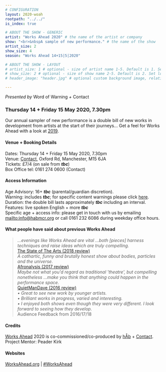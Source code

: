 ```yaml
---
# CONFIGURATION
layout: 2020-woah
rootpath: "../../"
is_index: true

# ABOUT THE SHOW - GENERIC
artist: "Works Ahead 2020" # the name of the artist or company
show: "<br>&nbspA sample of new performance." # the name of the show
artist_size: 2
show_size: 4
season: "Works Ahead 14+15|5|2020"

# ABOUT THE SHOW - LAYOUT
# artist_size: 1 # optional - size of artist name 1-5. Default is 1. Set longer names to lower values
# show_size: 2 # optional - size of show name 2-5. Default is 2. Set longer names to lower values
# header_image: "header.jpg" # optional custom background image, relative to current page

---
```

*Presented by* Word of Warning *+* Contact         
         
### Thursday 14 + Friday 15 May 2020, 7.30pm        
Our annual sampler of new performance is a double bill of new works in development from artists at the start of their journeys… Get a feel for Works Ahead with a look at [2019](/archive/2019-worksahead).            
                
#### Venue + Booking Details        
Dates: Thursday 14 + Friday 15 May 2020, 7.30pm         
Venue: <a href="http://contactmcr.com/your-visit/getting-to-contact" target="_blank">Contact</a>, Oxford Rd, Manchester, M15 6JA         
Tickets: £7/4 (on sale from ***tbc***)            
Box Office tel: 0161 274 0600 (Contact)              
        
#### Access Information        
Age Advisory: 16+ ***tbc*** (parental/guardian discretion).<br>Warning: includes ***tbc***; for specific content warnings please click [here](/warnings).<br>Duration: the double bill lasts approximately ***tbc*** including an interval.<br>Features: live spoken English + more ***tbc***<br>Specific age + access info: please get in touch with us by emailing <mailto:info@habmcr.org> or call 0161 232 6086 during weekday office hours.                  
          
#### What people have said about previous Works Ahead        
>*…evenings like Works Ahead are vital …both [pieces] harness techniques and raise ideas which are truly compelling.*<br><a href="http://www.thestateofthearts.co.uk/features/works-ahead-expect-something-weird-personal-entirely-half-done" target="_blank">The State of The Arts (2018 review)</a>           
>*A cathartic, funny and brutally honest show about bodies, particles and the universe.*<br><a href="http://afronalysis.com/2017/05/14/review-superposition-stun" target="_blank">Afronalysis (2017 review)</a>           
>*Maybe not what you'd regard as traditional 'theatre', but compelling nonetheless …make you think that anything could happen in the performance space.*<br><a href="http://quietmandave.co.uk/2016/06/works-ahead" target="_blank">QuietManDave (2016 review)</a>           
>*• Great to see new work by younger artists.<br>• Brilliant works in progress, varied and interesting.<br>• I enjoyed both shows even though they were very different. I look forward to seeing how they develop.*<br>Audience Feedback from 2016/17/18         
          
#### Credits         
[Works Ahead](/hab/worksahead) 2020 is co-commissioned/co-produced by [hÅb](/hab) + <a href="http://contactmcr.com" target="_blank">Contact</a>. Project Mentor: Peader Kirk        
        
#### Websites         
<a href="http://worksahead.org" target="_blank">WorksAhead.org</a> | <a href="http://twitter.com/hashtag/WorksAhead" target="_blank">#WorksAhead</a><br>

